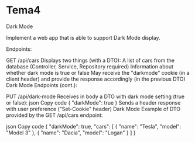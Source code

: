 # Tema4

Dark Mode

Implement a web app that is able to support Dark Mode display.

Endpoints:

GET /api/cars
Displays two things (with a DTO):
A list of cars from the database (Controller, Service, Repository required)
Information about whether dark mode is true or false
May receive the "darkmode" cookie (in a client header) and provide the response accordingly (in the previous DTO)
Dark Mode Endpoints (cont.):

PUT /api/dark-mode
Receives in body a DTO with dark mode setting (true or false):
json
Copy code
{
  "darkMode": true
}
Sends a header response with user preference ("Set-Cookie" header)
Dark Mode Example of DTO provided by the GET /api/cars endpoint:

json
Copy code
{
  "darkMode": true,
  "cars": [
    {
      "name": "Tesla",
      "model": "Model 3"
    },
    {
      "name": "Dacia",
      "model": "Logan"
    }
]
}
